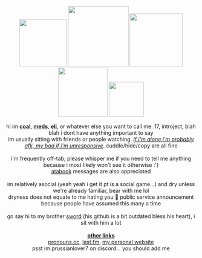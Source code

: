 <p align="center"> <a href="https://phightchibi.carrd.co/"><img src="https://images2.imgbox.com/d3/03/Q7SpO7mF_o.png" width="125px"/></a> <a href="https://phightchibi.carrd.co/"><img src="https://images2.imgbox.com/15/ee/o7bTiqbn_o.png" width="160px"/></a> <a href="https://phightchibi.carrd.co/"><img src="https://images2.imgbox.com/9f/c4/GuBkMNJ7_o.png" width="140px"/></a> <a href="https://phightchibi.carrd.co/"><img src="https://images2.imgbox.com/16/f3/bEJOwE4t_o.png" width="130px"/></a> <a href="https://phightchibi.carrd.co/"><img src="https://images2.imgbox.com/fa/dd/4YgzqxiD_o.png" width="92px"/></a> <br/> </p>

<p align="center"> 
    hi im <ins><b>coal</b></ins>, <ins><b>meds</b></ins>, <ins><b>eli</b></ins>, or whatever else you want to call me. 17, introject, blah blah i dont have anything important to say <br/>
    im usually sitting with friends or people watching. <ins><i>if i'm alone i'm probably afk, my bad if i'm unresponsive</i></ins>. cuddle/hide/copy are all fine <br/> <br/>
    i'm frequently off-tab; please whisper me if you need to tell me anything because i most likely won't see it otherwise :') <br/>
  <a href="https://powderkeg.atabook.org/">atabook</a> messages are also appreciated <br/> <br/>
    im relatively asocial (yeah yeah i get it pt is a social game...) and dry unless we're already familiar, bear with me lol <br/>
  dryness does not equate to me hating you 🙏 public service announcement because people have assumed this many a time <br/> <br/>
  go say hi to my brother <a href="https://github.com/destoncolonthree">sword</a> (his github is a bit outdated bless his heart), i sit with him a lot <br/> <br/>
<ins><b>other links</b></ins> <br/>
    <a href="https://pronouns.cc/@coal">pronouns.cc</a>, <a href="https://www.last.fm/user/charitybarrel">last.fm</a>, <a href="https://powderkeg.site/">my personal website</a> <br/>
    psst im prussianlover7 on discord... you should add me
</p>

